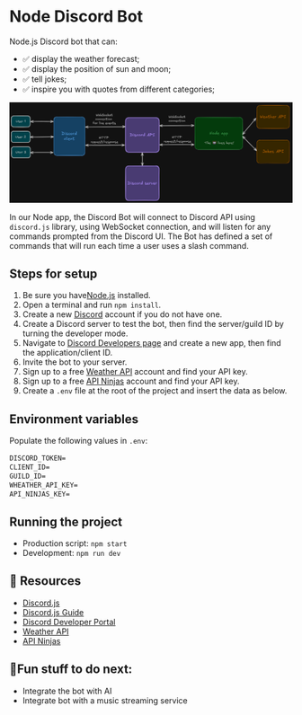# Node Discord Bot

Node.js Discord bot that can:

- ✅ display the weather forecast;
- ✅ display the position of sun and moon;
- ✅ tell jokes;
- ✅ inspire you with quotes from different categories;

![app-schema](/src/assets/app-schema.png)

In our Node app, the Discord Bot will connect to Discord API using `discord.js` library, using WebSocket connection, and will listen for any commands prompted from the Discord UI. The Bot has defined a set of commands that will run each time a user uses a slash command.

## Steps for setup

1. Be sure you have[Node.js](https://nodejs.org/en) installed.
2. Open a terminal and run `npm install`.
3. Create a new [Discord](https://discord.com/) account if you do not have one.
4. Create a Discord server to test the bot, then find the server/guild ID by turning the developer mode.
5. Navigate to [Discord Developers page](https://discord.com/developers/applications) and create a new app, then find the application/client ID.
6. Invite the bot to your server.
7. Sign up to a free [Weather API](https://www.weatherapi.com/) account and find your API key.
8. Sign up to a free [API Ninjas](https://api-ninjas.com/) account and find your API key.
9. Create a `.env` file at the root of the project and insert the data as below.

## Environment variables

Populate the following values in `.env`:

```
DISCORD_TOKEN=
CLIENT_ID=
GUILD_ID=
WHEATHER_API_KEY=
API_NINJAS_KEY=
```

## Running the project

- Production script: `npm start`
- Development: `npm run dev`

## 📌 Resources

- [Discord.js](https://discord.js.org/)
- [Discord.js Guide](https://discordjs.guide/)
- [Discord Developer Portal](https://discord.com/developers/applications)
- [Weather API](https://www.weatherapi.com/)
- [API Ninjas](https://api-ninjas.com/)

## 🤔Fun stuff to do next:

- Integrate the bot with AI
- Integrate bot with a music streaming service
